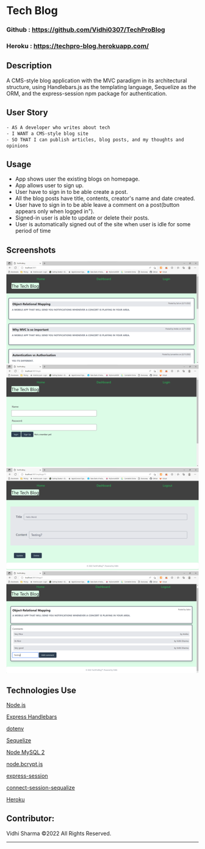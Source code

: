 # Tech Blog


### Github : https://github.com/Vidhi0307/TechProBlog

### Heroku : https://techpro-blog.herokuapp.com/

## Description
A CMS-style blog application with the MVC paradigm in its architectural structure, using Handlebars.js as the templating language, Sequelize as the ORM, and the express-session npm package for authentication.


## User Story
```
- AS A developer who writes about tech
- I WANT a CMS-style blog site
- SO THAT I can publish articles, blog posts, and my thoughts and opinions
```

## Usage
- App shows user the existing blogs on homepage.
- App allows user to sign up.
- User have to sign in to be able create a post.
- All the blog posts have title, contents, creator's name and date created.
- User have to sign in to be able leave a comment on a post(button appears only when logged in").
- Signed-in user is able to update or delete their posts.
- User is automatically signed out of the site when user is idle for some period of time


## Screenshots
![](public/assets/homepage.png)
![](public/assets/login.png)
![](public/assets/editblog.png)
![](public/assets/addcomment.png)


## Technologies Use
<p><a href="https://nodejs.org/">Node.js</a></p>
<p><a href="https://www.npmjs.com/package/express-handlebars">Express Handlebars</a></p>
<p><a href="https://www.npmjs.com/package/dotenv">dotenv</a></p>
<p><a href="https://www.npmjs.com/package/sequelize">Sequelize</a></p>
<p><a href="https://www.npmjs.com/package/mysql2">Node MySQL 2</a></p>
<p><a href="https://www.npmjs.com/package/bcrypt">node.bcrypt.js</a></p>
<p><a href="https://www.npmjs.com/package/express-session">express-session</a></p>
<p><a href="https://www.npmjs.com/package/connect-session-sequelize">connect-session-sequalize</a></p>
<p><a href="https://www.heroku.com/">Heroku</a></p>


## Contributor:
Vidhi Sharma ©2022 All Rights Reserved.
- - -
